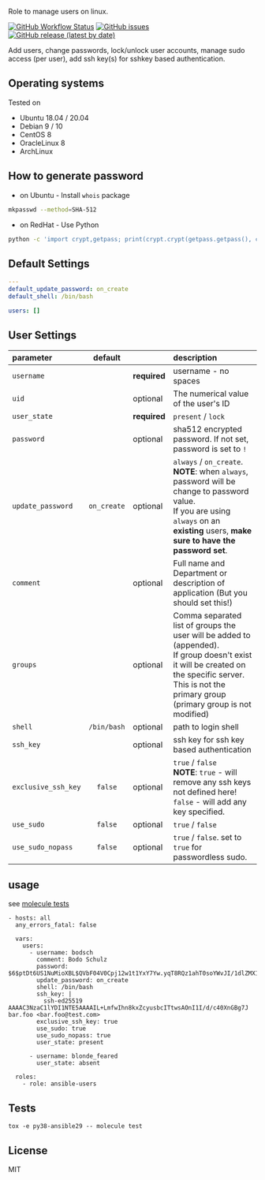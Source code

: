 
Role to manage users on linux.


[![GitHub Workflow Status](https://img.shields.io/github/workflow/status/bodsch/ansible-users/CI)][ci]
[![GitHub issues](https://img.shields.io/github/issues/bodsch/ansible-users)][issues]
[![GitHub release (latest by date)](https://img.shields.io/github/v/release/bodsch/ansible-users)][releases]

[ci]: https://github.com/bodsch/ansible-users/actions
[issues]: https://github.com/bodsch/ansible-users/issues?q=is%3Aopen+is%3Aissue
[releases]: https://github.com/bodsch/ansible-users/releases


Add users, change passwords, lock/unlock user accounts, manage sudo access (per user), add ssh key(s) for sshkey based authentication.

## Operating systems

Tested on

* Ubuntu 18.04 / 20.04
* Debian 9 / 10
* CentOS 8
* OracleLinux 8
* ArchLinux


## How to generate password

* on Ubuntu - Install `whois` package

```bash
mkpasswd --method=SHA-512
```

* on RedHat - Use Python

```bash
python -c 'import crypt,getpass; print(crypt.crypt(getpass.getpass(), crypt.mksalt(crypt.METHOD_SHA512)))'
```

## Default Settings

```yaml
---
default_update_password: on_create
default_shell: /bin/bash

users: []
```

## User Settings


| parameter           | default     |               | description                              |
| :------------------ | :----:      | :-----        | :-----------   |
| `username`          |             | **required**  | username - no spaces  |
| `uid`               |             | optional      | The numerical value of the user's ID |
| `user_state`        |             | **required**  | `present` / `lock`  |
| `password`          |             | optional      | sha512 encrypted password. If not set, password is set to `!` |
| `update_password`   | `on_create` | optional      | `always` / `on_create`.<br>**NOTE**: when `always`, password will be change to password value.<br>If you are using `always` on an **existing** users, **make sure to have the password set**. |
| `comment`           |             | optional      | Full name and Department or description of application (But you should set this!) |
| `groups`            |             | optional      | Comma separated list of groups the user will be added to (appended).<br>If group doesn't exist it will be created on the specific server. This is not the primary group (primary group is not modified) |
| `shell`             | `/bin/bash` | optional      | path to login shell |
| `ssh_key`           |             | optional      | ssh key for ssh key based authentication |
| `exclusive_ssh_key` | `false`     | optional      | `true` / `false` <br>**NOTE**: `true` - will remove any ssh keys not defined here! `false` - will add any key specified. |
| `use_sudo`          | `false`     | optional      | `true` / `false` |
| `use_sudo_nopass`   | `false`     | optional      | `true` / `false`. set to `true` for passwordless sudo. |


## usage

see [molecule tests](molecule/default/converge.yml)

```
- hosts: all
  any_errors_fatal: false

  vars:
    users:
      - username: bodsch
        comment: Bodo Schulz
        password: $6$ptDt6US1NuMioXBL$QVbF04V0Cpj12w1t1YxY7Yw.yqT8RQz1ahT0soYWvJI/1dlZMX19pPXGZn5fn0YQpjS/5ml.sKRCZFt0aPZIa.
        update_password: on_create
        shell: /bin/bash
        ssh_key: |
          ssh-ed25519 AAAAC3NzaC1lYDI1NTE5AAAAIL+LmfwIhn8kxZcyusbcITtwsAOnI1I/d/c40XnGBg7J bar.foo <bar.foo@test.com>
        exclusive_ssh_key: true
        use_sudo: true
        use_sudo_nopass: true
        user_state: present

      - username: blonde_feared
        user_state: absent

  roles:
    - role: ansible-users
```

## Tests

`tox -e py38-ansible29 -- molecule test`


## License

MIT
